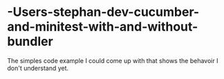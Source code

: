 # -Users-stephan-dev-cucumber-and-minitest-with-and-without-bundler
The simples code example I could come up with that shows the behavoir I don't understand yet.
